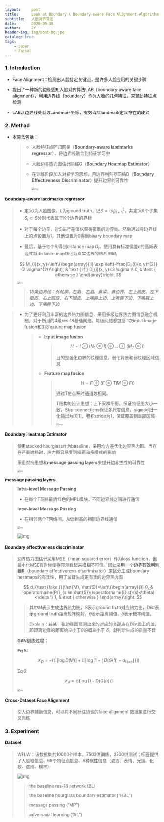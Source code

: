 ```yaml
---
layout:     post
title:      Look at Boundary A Boundary-Aware Face Alignment Algorithm
subtitle:   人脸对齐算法
date:       2020-05-30
author:     JY
header-img: img/post-bg.jpg
catalog: true
tags:
    - paper
    - Facial
---
```




### 1. Introduction

- Face Alignment：检测出人脸特定关键点，是许多人脸应用的关键步骤

- 提出了一种新的边缘感知人脸对齐算法LAB（boundary-aware face alignment），利用边界线（boundary）作为人脸的几何特征，来辅助特征点检测

- LAB从边界线处获取Landmark坐标，有效消除landmark定义存在的歧义

  

### 2. Method

- 本算法包括：

  > - 人脸特征点回归网络（**Boundary-aware landmarks regressor**），将边界线融合到特征学习中
  > - 人脸边界热力图估计网络G（**Boundary Heatmap Estimator**）
  >
  > - 在训练阶段加入对抗学习思想，用边界判别器网络D（**Boundary Effectiveness Discriminator**）提升边界的可靠性
  >
  >   <img src="https://github.com/ZJU-CVs/zju-cvs.github.io/raw/master/img/LAB/4.png" alt="img" style="zoom: 50%;" />



#### **Boundary-aware landmarks regressor**

> - 定义$I$为人脸图像，$L$为ground truth，记$S=\{s_l\}^L_{l=1}$，并定义K个子集$S_i\subset S$分别代表属于K个边界的界标
>
> - 对于每个边界，对$S_i$进行差值以获得密集的边界线。然后通过将边界线上的点设置为1，其他设置为0得到binary boundary map
>
> - 最后，基于每个$B_i$得到distance map $D_i$，使用具有标准偏差$\sigma$的高斯表达式将distance map转化为真实边界的热烈图$M_i$
>
> $$
> M_{i}(x, y)=\left\{\begin{array}{ll}
> \exp \left(-\frac{D_{i}(x, y)^{2}}{2 \sigma^{2}}\right), & \text { if } D_{i}(x, y)<3 \sigma \\
> 0, & \text { otherwise }
> \end{array}\right.
> $$
>
> 
>
> <img src="https://github.com/ZJU-CVs/zju-cvs.github.io/raw/master/img/LAB/1.png" alt="img" style="zoom: 50%;" />
>
> > *13条边界线：外轮廓、左眉、右眉、鼻梁、鼻边界、左上眼皮、左下眼皮、右上眼皮、右下眼皮、上嘴唇上边、上嘴唇下边、下嘴唇上边、下嘴唇下边*





> - 为了更好利用丰富的边界热力图信息，采用多级边界热力图信息融合机制。对于所用的4级res-18基础网络，每级网络都包括 1次input image fusion和3次feature map fusion
>
>   > - **Input image fusion**
>   >
>   >   > $$
>   >   > H=I \oplus\left(M_{1} \otimes I\right) \oplus \ldots \oplus\left(M_{T} \otimes I\right)
>   >   > $$
>   >   >
>   >   > 目的是强化边界的纹理信息，弱化背景和弱纹理区域信息
>   >
>   >   
>   >
>   > - **Feature map fusion**
>   >
>   >   > $$
>   >   > H=F \oplus(F \otimes T(M \oplus F))
>   >   > $$
>   >   >
>   >   > 通过T使点积时通道数相同。
>   >   >
>   >   > T结构的设计思想：上下采样平衡，保证特征图大小一致，Skip connections保证多尺度信息，sigmod归一化输出为[0,1]，卷积stride为1，保证覆盖到局部区域
>   >   >
>   >   > <img src="https://github.com/ZJU-CVs/zju-cvs.github.io/raw/master/img/LAB/2.png" alt="img" style="zoom: 50%;" />
>   >   >
>   >   > 

#### **Boundary Heatmap Estimator**

> 使用stacked hourglass作为baseline，采用均方差优化边界热力图。当存在严重遮挡时，热力图容易受到噪声和多模式的影响
>
> 采用对抗思想和**message passing layers**来提升边界生成的可靠性
>
> <img src="https://github.com/ZJU-CVs/zju-cvs.github.io/raw/master/img/LAB/3.png" alt="img" style="zoom: 50%;" />

**message passing layers**

> **Intra-level Message Passing**
>
> -  在每个T网络最后红色的MPL模块，不同边界线之间进行通信
>
> **Inter-level Message Passing**
>
> - 在相邻两个T网络间，从低到高的相同边界线通信
>
> <img src="https://github.com/ZJU-CVs/zju-cvs.github.io/raw/master/img/LAB/5.png" alt="img" style="zoom:50%;" />
>
> ![img](https://github.com/ZJU-CVs/zju-cvs.github.io/raw/master/img/LAB/6.png)



#### Boundary effectiveness discriminator

> 边界热力图估计采用MSE（mean squared error）作为loss function，但最小化MSE有时候使得预测看起来模糊不可信。因此采用一个**边界有效判别器D**（boundary effectiveness discriminator）来区分生成boundary heatmaps的有效性，用于监督生成更有效的边界热力图
>
> 
> $$
> d_{\text {fake }}(\hat{M}, \hat{S})=\left\{\begin{array}{ll}
> 0, & \operatorname{Pr}_{s \in \hat{S}}(\operatorname{Dist}(s)<\theta)<\delta \\
> 1, & \text { otherwise }
> \end{array}\right.
> $$
>
> > 其中$M$表示生成边界热力图，$S$表示ground truth对应热力图，$Dist$表示ground truth距离矩阵映射，$\theta$表示距离阈值，$\delta$表示概率阈值。
> >
> > Explain：若某一张边缘图预测出来的对应的关键点在Dist图上的值，即距离边缘的距离响应小于$\theta$的概率小于 $\delta$，就判断生成的质量不佳
>
> 
>
> **GAN训练过程：**
>
> **Eq.5:** 
>
> $$\mathcal{L}_{D}=-\left(\mathbb{E}[\log D(M)]+\mathbb{E}\left[\log \left(1-\mid D(G(I))-d_{\mathrm{fake}}\mid\right)\right]\right)$$
>
> Eq.6: 
>
> $$\mathcal{L}_{A}=\mathbb{E}[\log (1-D(G(I)))]$$
>
> <img src="https://github.com/ZJU-CVs/zju-cvs.github.io/raw/master/img/LAB/7.png" alt="img" style="zoom:50%;" />



#### Cross-Dataset Face Alignment

> 引入边界辅助信息，可以将不同标注协议的face alignment 数据集进行交叉训练



### 3. Experiment

#### Dataset

> WFLW：该数据集共10000个样本，7500供训练，2500供测试；标签提供了人脸框信息、98个特征点信息、6种属性信息（姿态、表情、光照、化妆、遮挡、模糊）
>
> ![img](https://github.com/ZJU-CVs/zju-cvs.github.io/raw/master/img/LAB/8.png)
>
> > the baseline res-18 network (BL)
> >
> > the baseline hourglass boundary estimator (“HBL”)
> >
> > message passing (“MP”)
> >
> > adversarial learning (“AL”)

